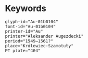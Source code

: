 # Keywords
<pre>
glyph-id="Au-01b0104"
font-id="Au-01b0104"
printer-id="Au"
printer="Aleksander Augezdecki"
period="1549–1561?"
place="Królewiec-Szamotuły"
PT plate="404"
</pre>
